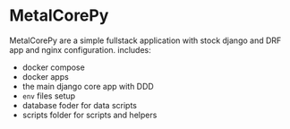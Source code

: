 # MetalCorePy

MetalCorePy are a simple fullstack application with stock django and DRF app and nginx configuration. includes:

- docker compose
- docker apps
- the main django core app with DDD
- `env` files setup
- database foder for data scripts
- scripts folder for scripts and helpers
